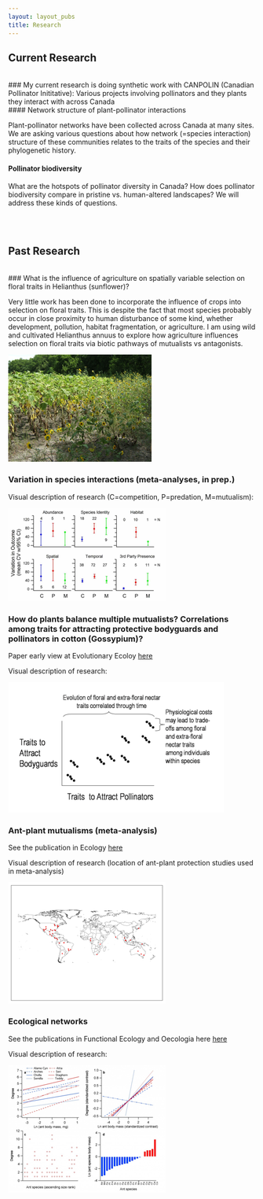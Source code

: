 ```yaml
---
layout: layout_pubs
title: Research
---
```



## Current Research
</br>
### My current research is doing synthetic work with CANPOLIN (Canadian Pollinator Inititative): Various projects involving pollinators and they plants they interact with across Canada
</br>
#### Network structure of plant-pollinator interactions

Plant-pollinator networks have been collected across Canada at many sites. We are asking various questions about how network (=species interaction) structure of these communities relates to the traits of the species and their phylogenetic history.

#### Pollinator biodiversity

What are the hotspots of pollinator diversity in Canada? How does pollinator biodiversity compare in pristine vs. human-altered landscapes? We will address these kinds of questions.  

</br>
</br>

## Past Research
</br>
### What is the influence of agriculture on spatially variable selection on floral traits in Helianthus (sunflower)?

Very little work has been done to incorporate the influence of crops into selection on floral traits. This is despite the fact that most species probably occur in close proximity to human disturbance of some kind, whether development, pollution, habitat fragmentation, or agriculture. I am using wild and cultivated Helianthus annuus to explore how agriculture influences selection on floral traits via biotic pathways of mutualists vs antagonists.

![A sunflower research site](/img/research_sunflowers.png)

### Variation in species interactions (meta-analyses, in prep.)

Visual description of research (C=competition, P=predation, M=mutualism):

![Preliminary results](/img/research_condMA2.png)

### How do plants balance multiple mutualists? Correlations among traits for attracting protective bodyguards and pollinators in cotton (Gossypium)?

Paper early view at Evolutionary Ecoloy [here][]

Visual description of research:

![Cotton research cartoon](/img/research_cotton2.png)


### Ant-plant mutualisms (meta-analysis)

See the publication in Ecology [here][]

Visual description of research (location of ant-plant protection studies used in meta-analysis)

![Map of locaiton of studies](/img/research_antplantMA2.png)


### Ecological networks

See the publications in Functional Ecology and Oecologia here [here][]

Visual description of research:

![Summary of results](/img/research_antbodysize2.png)

[here]: /publications